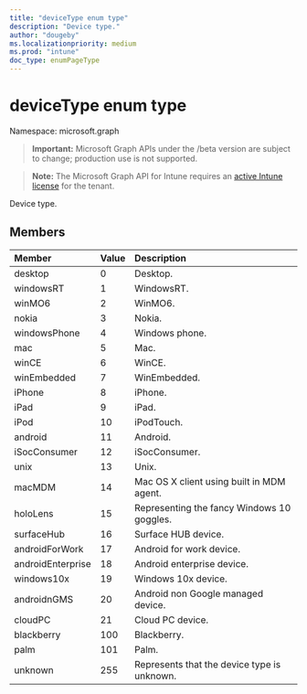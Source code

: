```yaml
---
title: "deviceType enum type"
description: "Device type."
author: "dougeby"
ms.localizationpriority: medium
ms.prod: "intune"
doc_type: enumPageType
---
```


# deviceType enum type

Namespace: microsoft.graph

> **Important:** Microsoft Graph APIs under the /beta version are subject to change; production use is not supported.

> **Note:** The Microsoft Graph API for Intune requires an [active Intune license](https://go.microsoft.com/fwlink/?linkid=839381) for the tenant.

Device type.

## Members
|Member|Value|Description|
|:---|:---|:---|
|desktop|0|Desktop.|
|windowsRT|1|WindowsRT.|
|winMO6|2|WinMO6.|
|nokia|3|Nokia.|
|windowsPhone|4|Windows phone.|
|mac|5|Mac.|
|winCE|6|WinCE.|
|winEmbedded|7|WinEmbedded.|
|iPhone|8|iPhone.|
|iPad|9|iPad.|
|iPod|10|iPodTouch.|
|android|11|Android.|
|iSocConsumer|12|iSocConsumer.|
|unix|13|Unix.|
|macMDM|14|Mac OS X client using built in MDM agent.|
|holoLens|15|Representing the fancy Windows 10 goggles.|
|surfaceHub|16|Surface HUB device.|
|androidForWork|17|Android for work device.|
|androidEnterprise|18|Android enterprise device.|
|windows10x|19|Windows 10x device.|
|androidnGMS|20|Android non Google managed device.|
|cloudPC|21|Cloud PC device.|
|blackberry|100|Blackberry.|
|palm|101|Palm.|
|unknown|255|Represents that the device type is unknown.|



